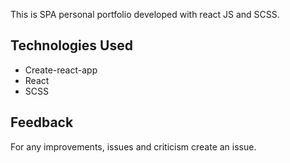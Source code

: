 
This is SPA personal portfolio developed with react JS and SCSS.

## Technologies Used

 - Create-react-app
 - React
 - SCSS

## Feedback

For any improvements, issues and criticism create an issue.
